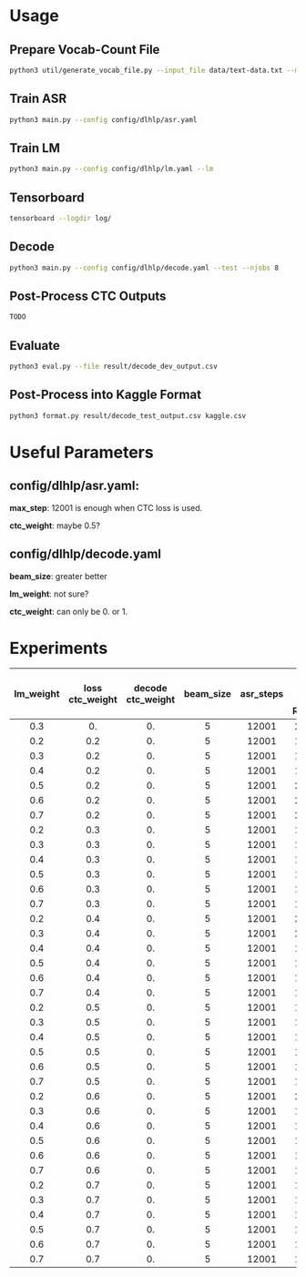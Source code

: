 # Usage

## Prepare Vocab-Count File
```bash
python3 util/generate_vocab_file.py --input_file data/text-data.txt --mode character --output_file data/vocab.txt
```

## Train ASR
```bash
python3 main.py --config config/dlhlp/asr.yaml
```

## Train LM
```bash
python3 main.py --config config/dlhlp/lm.yaml --lm
```

## Tensorboard
```bash
tensorboard --logdir log/
```

## Decode
```bash
python3 main.py --config config/dlhlp/decode.yaml --test --njobs 8
```

## Post-Process CTC Outputs
```bash
TODO
```

## Evaluate
```bash
python3 eval.py --file result/decode_dev_output.csv
```

## Post-Process into Kaggle Format
```bash
python3 format.py result/decode_test_output.csv kaggle.csv
```

# Useful Parameters

## config/dlhlp/asr.yaml: 
**max\_step**: 12001 is enough when CTC loss is used.

**ctc\_weight**: maybe 0.5?

## config/dlhlp/decode.yaml
**beam\_size**: greater better

**lm\_weight**: not sure?

**ctc\_weight**: can only be 0. or 1.

# Experiments
lm\_weight | loss ctc\_weight | decode ctc\_weight | beam\_size | asr\_steps | **Dev. Char Error Rate(\%)** | **Dev. Word Error Rate(\%)** | **Kaggle Score**
:---------:|:----------------:|:------------------:|:----------:|:----------:|:----------------------------:|:---------------------------:|:----------------:
0.3|0.|0.|5|12001|2.9526|9.2290|1.754
0.2|0.2|0.|5|12001|1.9519|6.4261|
0.3|0.2|0.|5|12001|1.8465|6.0594|
0.4|0.2|0.|5|12001|1.8061|5.8850|1.128
0.5|0.2|0.|5|12001|2.0416|5.9126|
0.6|0.2|0.|5|12001|2.0308|5.8646|
0.7|0.2|0.|5|12001|2.1395|5.8917|
0.2|0.3|0.|5|12001|1.9557|6.4956|
0.3|0.3|0.|5|12001|1.8979|6.2687|
0.4|0.3|0.|5|12001|1.8434|6.0769|1.072
0.5|0.3|0.|5|12001|1.8143|5.9136|1.042
0.6|0.3|0.|5|12001|1.7649|5.7494|1.034
0.7|0.3|0.|5|12001|1.7956|5.7066|
0.2|0.4|0.|5|12001|2.0736|6.8996|
0.3|0.4|0.|5|12001|2.0127|6.6556|
0.4|0.4|0.|5|12001|1.9258|6.3759|
0.5|0.4|0.|5|12001|1.8962|6.2124|
0.6|0.4|0.|5|12001|1.8685|6.0905|
0.7|0.4|0.|5|12001|1.9346|6.0758|
0.2|0.5|0.|5|12001|1.9508|6.5784|
0.3|0.5|0.|5|12001|1.8733|6.3137|1.082
0.4|0.5|0.|5|12001|1.7965|6.0639|
0.5|0.5|0.|5|12001|1.7292|5.8467|1.038
0.6|0.5|0.|5|12001|1.6838|5.6423|1.004
0.7|0.5|0.|5|12001|1.6646|5.5716|1.218
0.2|0.6|0.|5|12001|2.0172|6.6447|
0.3|0.6|0.|5|12001|1.9312|6.3307|
0.4|0.6|0.|5|12001|1.8886|6.1447|
0.5|0.6|0.|5|12001|1.8311|5.9237|
0.6|0.6|0.|5|12001|1.8759|5.9268|
0.7|0.6|0.|5|12001|1.8606|5.8207|
0.2|0.7|0.|5|12001|1.9615|6.5334|
0.3|0.7|0.|5|12001|1.9122|6.3535|
0.4|0.7|0.|5|12001|1.8907|6.1789|
0.5|0.7|0.|5|12001|1.8232|5.9312|
0.6|0.7|0.|5|12001|1.8664|5.8569|
0.7|0.7|0.|5|12001|1.9448|5.9521|

